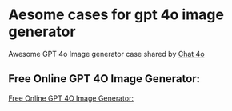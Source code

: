 # Aesome cases for gpt 4o image generator
Awesome GPT 4o Image generator case shared by [Chat 4o](https://chat4o.ai/)

## Free Online GPT 4O Image Generator:
[ Free Online GPT 4O Image Generator:](https://chat4o.ai/cn/ai/4o-image-generator/)
